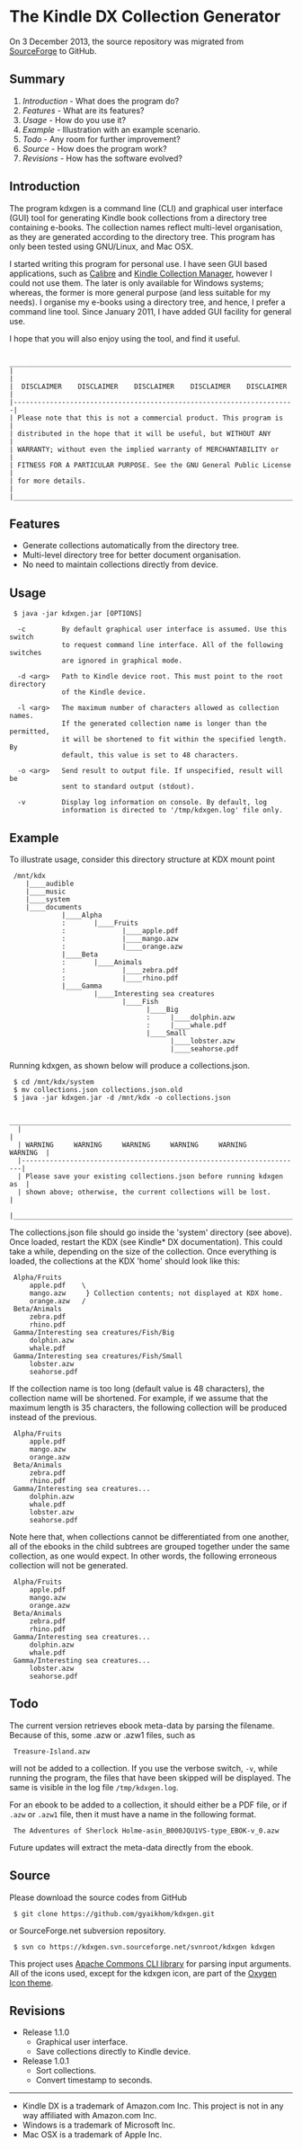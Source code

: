 The Kindle DX Collection Generator
===================================
 
On 3 December 2013, the source repository was migrated from
[SourceForge](http://kdxgen.sourceforge.net) to GitHub.


## Summary

1. _Introduction_ - What does the program do?
2. _Features_ - What are its features?
3. _Usage_ - How do you use it?
4. _Example_ - Illustration with an example scenario.
5. _Todo_ - Any room for further improvement?
6. _Source_ - How does the program work?
7. _Revisions_ - How has the software evolved?
  
  
## Introduction

The program kdxgen is a command line (CLI) and graphical user interface (GUI)
tool for generating Kindle book collections from a directory tree containing
e-books. The collection names reflect multi-level organisation, as they are
generated according to the directory tree. This program has only been tested
using GNU/Linux, and Mac OSX.

I started writing this program for personal use. I have seen GUI based
applications, such as [Calibre](http://calibre-ebook.com/) and [Kindle
Collection Manager](http://www.colegate.net/KindleCollectionManager/),
however I could not use them. The later is only available for Windows
systems; whereas, the former is more general purpose (and less suitable
for my needs). I organise my e-books using a directory tree, and hence,
I prefer a command line tool. Since January 2011, I have added GUI facility
for general use.

I hope that you will also enjoy using the tool, and find it useful.

     ______________________________________________________________________
    |                                                                      |
    |  DISCLAIMER    DISCLAIMER    DISCLAIMER    DISCLAIMER    DISCLAIMER  |   
    |----------------------------------------------------------------------|
    | Please note that this is not a commercial product. This program is   |
    | distributed in the hope that it will be useful, but WITHOUT ANY      |
    | WARRANTY; without even the implied warranty of MERCHANTABILITY or    |
    | FITNESS FOR A PARTICULAR PURPOSE. See the GNU General Public License |
    | for more details.                                                    |
    |______________________________________________________________________|
 

## Features

* Generate collections automatically from the directory tree.
* Multi-level directory tree for better document organisation.
* No need to maintain collections directly from device.


## Usage

     $ java -jar kdxgen.jar [OPTIONS]
 
      -c         By default graphical user interface is assumed. Use this switch
                 to request command line interface. All of the following switches
                 are ignored in graphical mode.
             
      -d <arg>   Path to Kindle device root. This must point to the root directory
                 of the Kindle device.
            
      -l <arg>   The maximum number of characters allowed as collection names.
                 If the generated collection name is longer than the permitted,
                 it will be shortened to fit within the specified length. By
                 default, this value is set to 48 characters.
            
      -o <arg>   Send result to output file. If unspecified, result will be
                 sent to standard output (stdout).
            
      -v         Display log information on console. By default, log
                 information is directed to '/tmp/kdxgen.log' file only.


## Example

To illustrate usage, consider this directory structure at KDX mount point

     /mnt/kdx
        |____audible
        |____music
        |____system
        |____documents
                 |____Alpha
                 :       |____Fruits
                 :              |____apple.pdf
                 :              |____mango.azw
                 :              |____orange.azw
                 |____Beta
                 :       |____Animals
                 :              |____zebra.pdf
                 :              |____rhino.pdf
                 |____Gamma
                         |____Interesting sea creatures
                                |____Fish
                                      |____Big
                                      :     |____dolphin.azw
                                      :     |____whale.pdf
                                      |____Small
                                            |____lobster.azw
                                            |____seahorse.pdf


Running kdxgen, as shown below will produce a collections.json.

     $ cd /mnt/kdx/system
     $ mv collections.json collections.json.old
     $ java -jar kdxgen.jar -d /mnt/kdx -o collections.json

       ______________________________________________________________________
      |                                                                      |
      | WARNING     WARNING     WARNING     WARNING     WARNING     WARNING  |   
      |----------------------------------------------------------------------|
      | Please save your existing collections.json before running kdxgen as  |
      | shown above; otherwise, the current collections will be lost.        |
      |______________________________________________________________________|
 
 
The collections.json file should go inside the 'system' directory (see above).
Once loaded, restart the KDX (see Kindle* DX documentation). This could take
a while, depending on the size of the collection. Once everything is loaded,
the collections at the KDX 'home' should look like this:

     Alpha/Fruits
         apple.pdf    \
         mango.azw     } Collection contents; not displayed at KDX home. 
         orange.azw   /
     Beta/Animals
         zebra.pdf
         rhino.pdf
     Gamma/Interesting sea creatures/Fish/Big
         dolphin.azw
         whale.pdf
     Gamma/Interesting sea creatures/Fish/Small      
         lobster.azw
         seahorse.pdf


If the collection name is too long (default value is 48 characters), the
collection name will be shortened. For example, if we assume that the
maximum length is 35 characters, the following collection will be produced
instead of the previous.

     Alpha/Fruits
         apple.pdf
         mango.azw
         orange.azw
     Beta/Animals
         zebra.pdf
         rhino.pdf
     Gamma/Interesting sea creatures...      
         dolphin.azw
         whale.pdf
         lobster.azw
         seahorse.pdf

Note here that, when collections cannot be differentiated from one another,
all of the ebooks in the child subtrees are grouped together under the same
collection, as one would expect. In other words, the following erroneous
collection will not be generated. 

     Alpha/Fruits
         apple.pdf
         mango.azw
         orange.azw
     Beta/Animals
         zebra.pdf
         rhino.pdf
     Gamma/Interesting sea creatures...      
         dolphin.azw
         whale.pdf
     Gamma/Interesting sea creatures...
         lobster.azw
         seahorse.pdf

## Todo

The current version retrieves ebook meta-data by parsing the filename. Because
of this, some .azw or .azw1 files, such as

     Treasure-Island.azw

will not be added to a collection. If you use the verbose switch, `-v`, while
running the program, the files that have been skipped will be displayed. The
same is visible in the log file `/tmp/kdxgen.log`.

For an ebook to be added to a collection, it should either be a PDF file, or
if `.azw` or `.azw1` file, then it must have a name in the following format.

     The Adventures of Sherlock Holme-asin_B000JQU1VS-type_EBOK-v_0.azw

Future updates will extract the meta-data directly from the ebook.


## Source

Please download the source codes from GitHub

     $ git clone https://github.com/gyaikhom/kdxgen.git

or SourceForge.net subversion repository.

     $ svn co https://kdxgen.svn.sourceforge.net/svnroot/kdxgen kdxgen

This project uses [Apache Commons CLI library](http://commons.apache.org/cli/)
for parsing input arguments. All of the icons used, except for the kdxgen icon,
are part of the [Oxygen Icon theme](http://www.oxygen-icons.org/).


## Revisions

* Release 1.1.0
     - Graphical user interface.
     - Save collections directly to Kindle device.
* Release 1.0.1
     - Sort collections.
     - Convert timestamp to seconds.

***

* Kindle DX is a trademark of Amazon.com Inc.
  This project is not in any way affiliated with Amazon.com Inc.
* Windows is a trademark of Microsoft Inc.
* Mac OSX is a trademark of Apple Inc.

